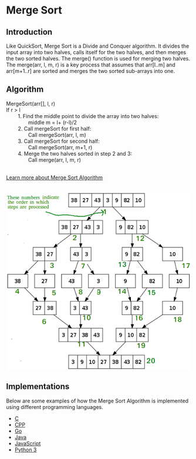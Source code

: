 # Merge Sort

## Introduction

Like QuickSort, Merge Sort is a Divide and Conquer algorithm. It divides the input array into two halves, calls itself for the two halves, and then merges the two sorted halves. The merge() function is used for merging two halves. The merge(arr, l, m, r) is a key process that assumes that arr[l..m] and arr[m+1..r] are sorted and merges the two sorted sub-arrays into one.

## Algorithm

MergeSort(arr[], l,  r) <br>
If r > l <br>
&emsp;&emsp; 1. Find the middle point to divide the array into two halves:  <br>
&emsp;&emsp;&emsp;&emsp; middle m = l+ (r-l)/2 <br>
&emsp;&emsp; 2. Call mergeSort for first half: <br>
&emsp;&emsp;&emsp;&emsp; Call mergeSort(arr, l, m) <br>
&emsp;&emsp; 3. Call mergeSort for second half: <br>
&emsp;&emsp;&emsp;&emsp; Call mergeSort(arr, m+1, r) <br>
&emsp;&emsp; 4. Merge the two halves sorted in step 2 and 3: <br>
&emsp;&emsp;&emsp;&emsp; Call merge(arr, l, m, r) <br>

<br>[Learn more about Merge Sort Algorithm](https://www.geeksforgeeks.org/merge-sort/)

<br>![alt text](../../doc-assets/imgs/ar-msrt/merge-sort.png)

## Implementations

Below are some examples of how the Merge Sort Algorithm is implemented using different programming languages.


-   [C](https://github.com/FOSS-UCSC/FOSSALGO/blob/master/algorithms/ar-msrt/c/merge_sort.c)
-   [CPP](https://github.com/FOSS-UCSC/FOSSALGO/blob/master/algorithms/ar-msrt/cpp/merge_sort.cpp)
-   [Go](https://github.com/FOSS-UCSC/FOSSALGO/blob/master/algorithms/ar-msrt/golang/merge_sort.go)
-   [Java](https://github.com/FOSS-UCSC/FOSSALGO/blob/master/algorithms/ar-msrt/java/MergeSort.java)
-   [JavaScript](https://github.com/FOSS-UCSC/FOSSALGO/blob/master/algorithms/ar-msrt/javascript/merge_sort.js)
-   [Python 3](https://github.com/FOSS-UCSC/FOSSALGO/blob/master/algorithms/ar-msrt/python3/merge_sort.py)
